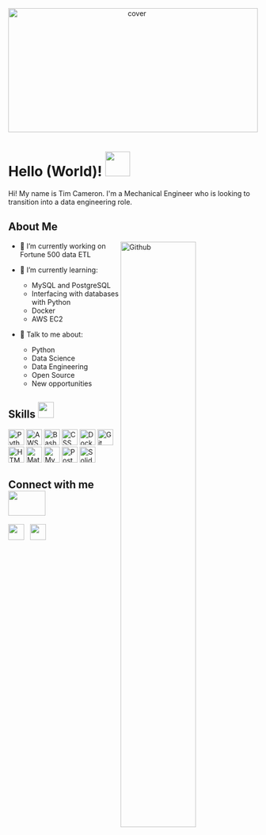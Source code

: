 <div align="center">
<img width="100%" height = "250px" src="https://raw.githubusercontent.com/rahulbanerjee26/githubProfileReadmeGenerator/main/banners/banner7.png" alt="cover" />
</div>

<h1>Hello (World)! <img src = "https://raw.githubusercontent.com/rahulbanerjee26/githubProfileReadmeGenerator/main/gifs/wave.gif" width = 50px height='50px'> </h1>
<div size='20px'>Hi! My name is Tim Cameron. I'm a Mechanical Engineer who is looking to transition into a data engineering role.
</div>

<h2>About Me</h2>

<img width="55%" align="right" alt="Github" src="https://raw.githubusercontent.com/rahulbanerjee26/githubProfileReadmeGenerator/47a1a7b035154ce002fffc42e803b6ca8acbc4f3/gifs/git-header.svg" />


- 🔭 I’m currently working on Fortune 500 data ETL

- 🌱 I’m currently learning:
  - MySQL and PostgreSQL
  - Interfacing with databases with Python
  - Docker
  - AWS EC2 

- 💬 Talk to me about:
  - Python
  - Data Science
  - Data Engineering
  - Open Source
  - New opportunities 

<h2> Skills <img src = "https://raw.githubusercontent.com/rahulbanerjee26/githubProfileReadmeGenerator/main/gifs/code.gif" width = 32px height=32px> </h2>
<picture>
  <img width ='32px' height='32px' src ='https://raw.githubusercontent.com/rahulbanerjee26/githubAboutMeGenerator/main/icons/python.svg' alt='Python'>
</picture>
<picture>
  <img width ='32px' height='32px' src ='https://raw.githubusercontent.com/rahulbanerjee26/githubAboutMeGenerator/main/icons/aws.svg' alt='AWS'>
</picture>
<picture>
  <img width ='32px' height='32px' src ='https://raw.githubusercontent.com/rahulbanerjee26/githubAboutMeGenerator/main/icons/bash.svg' alt='Bash'>
</picture>
<picture>
  <img width ='32px' height='32px' src ='https://raw.githubusercontent.com/rahulbanerjee26/githubAboutMeGenerator/main/icons/css.svg' alt='CSS'>
</picture>
<picture>
  <img width ='32px' height='32px' src ='https://raw.githubusercontent.com/rahulbanerjee26/githubAboutMeGenerator/main/icons/docker.svg' alt='Docker'>
</picture>
<picture>
  <img width ='32px' height='32px' src ='https://raw.githubusercontent.com/rahulbanerjee26/githubAboutMeGenerator/main/icons/git.svg' alt='Git'>
</picture>
<br/>
<picture>
  <img width ='32px' height='32px' src ='https://raw.githubusercontent.com/rahulbanerjee26/githubAboutMeGenerator/main/icons/html.svg' alt='HTML'>
</picture>
<picture>
  <img width ='32px' height='32px' src ='https://raw.githubusercontent.com/rahulbanerjee26/githubAboutMeGenerator/main/icons/matlab.svg' alt='Matlab'>
</picture>
<picture>
  <img width ='32px' height='32px' src ='https://raw.githubusercontent.com/rahulbanerjee26/githubAboutMeGenerator/main/icons/mysql.svg' alt='MySQL'>
</picture>
<picture>
  <img width ='32px' height='32px' src ='https://raw.githubusercontent.com/rahulbanerjee26/githubAboutMeGenerator/main/icons/postgresql.svg' alt='PostgreSQL'>
</picture>
<picture>
  <img width ='32px' height='32px' src ='https://raw.githubusercontent.com/rahulbanerjee26/githubAboutMeGenerator/main/icons/solidworks.svg' alt='Solidworks'>
</picture>

<h2> Connect with me <img src='https://raw.githubusercontent.com/rahulbanerjee26/githubProfileReadmeGenerator/main/gifs/handShake.gif' width="75px" height=50px> </h2>
<a href = 'https://www.linkedin.com/in/timothy-ian-cameron/'> <img width = '32px' align= 'center' src="https://raw.githubusercontent.com/rahulbanerjee26/githubAboutMeGenerator/main/icons/linked-in-alt.svg"/></a> 
&nbsp;
<a href = 'https://github.com/timiancam'> <img width = '32px' align= 'center' src="https://raw.githubusercontent.com/rahulbanerjee26/githubAboutMeGenerator/main/icons/github.svg"/></a> 
